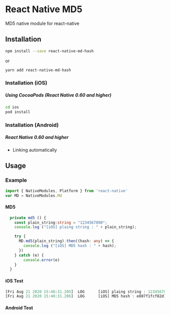 # React Native MD5

MD5 native module for react-native

## Installation

```sh
npm install --save react-native-md-hash
```

or

```sh
yarn add react-native-md-hash
```

### Installation (iOS)

##### Using CocoaPods (React Native 0.60 and higher)

```sh
cd ios
pod install
```

### Installation (Android)

##### React Native 0.60 and higher
- Linking automatically

## Usage

### Example

```js
import { NativeModules, Platform } from 'react-native'
var MD = NativeModules.Md

```

#### MD5
```ts
  private md5 () {
    const plain_string:string = "1234567890";
    console.log ("[iOS] plaing string : " + plain_string);

    try {
      MD.md5(plain_string).then((hash: any) => {
        console.log ("[iOS] MD5 hash : " + hash);
      })
    } catch (e) {
        console.error(e)
    }  
  }
```

#### iOS Test
```ts
[Fri Aug 21 2020 15:48:31.205]  LOG      [iOS] plaing string : 1234567890
[Fri Aug 21 2020 15:48:31.206]  LOG      [iOS] MD5 hash : e807f1fcf82d132f9bb018ca6738a19f
```

#### Android Test
```ts

```
